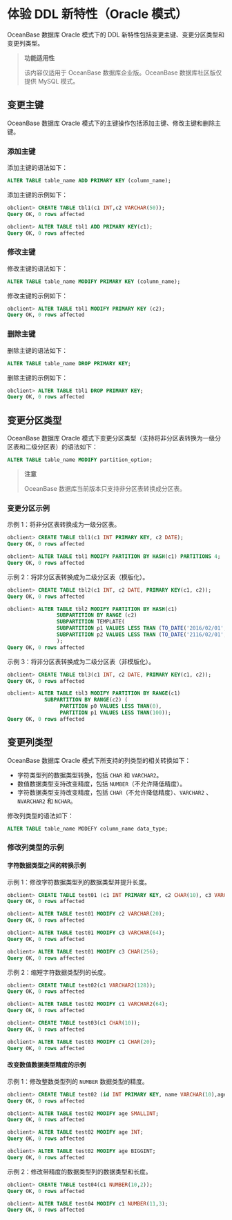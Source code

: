 # 体验 DDL 新特性（Oracle 模式）

OceanBase 数据库 Oracle 模式下的 DDL 新特性包括变更主键、变更分区类型和变更列类型。

>**功能适用性**
>
>该内容仅适用于 OceanBase 数据库企业版。OceanBase 数据库社区版仅提供 MySQL 模式。

## 变更主键

OceanBase 数据库 Oracle 模式下的主键操作包括添加主键、修改主键和删除主键。

### 添加主键

添加主键的语法如下：

```sql
ALTER TABLE table_name ADD PRIMARY KEY (column_name);
```

添加主键的示例如下：

```sql
obclient> CREATE TABLE tbl1(c1 INT,c2 VARCHAR(50));
Query OK, 0 rows affected

obclient> ALTER TABLE tbl1 ADD PRIMARY KEY(c1);
Query OK, 0 rows affected
```

### 修改主键

修改主键的语法如下：

```sql
ALTER TABLE table_name MODIFY PRIMARY KEY (column_name);
```

修改主键的示例如下：

```sql
obclient> ALTER TABLE tbl1 MODIFY PRIMARY KEY (c2);
Query OK, 0 rows affected
```

### 删除主键

删除主键的语法如下：

```sql
ALTER TABLE table_name DROP PRIMARY KEY;
```

删除主键的示例如下：

```sql
obclient> ALTER TABLE tbl1 DROP PRIMARY KEY;
Query OK, 0 rows affected
```

## 变更分区类型

OceanBase 数据库 Oracle 模式下变更分区类型（支持将非分区表转换为一级分区表和二级分区表）的语法如下：

```sql
ALTER TABLE table_name MODIFY partition_option;
```

>**注意**
>
>OceanBase 数据库当前版本只支持非分区表转换成分区表。

### 变更分区示例

示例 1：将非分区表转换成为一级分区表。

```sql
obclient> CREATE TABLE tbl1(c1 INT PRIMARY KEY, c2 DATE);
Query OK, 0 rows affected

obclient> ALTER TABLE tbl1 MODIFY PARTITION BY HASH(c1) PARTITIONS 4;
Query OK, 0 rows affected
```

示例 2：将非分区表转换成为二级分区表（模版化）。

```sql
obclient> CREATE TABLE tbl2(c1 INT, c2 DATE, PRIMARY KEY(c1, c2));
Query OK, 0 rows affected

obclient> ALTER TABLE tbl2 MODIFY PARTITION BY HASH(c1)                
                SUBPARTITION BY RANGE (c2)
                SUBPARTITION TEMPLATE(
                SUBPARTITION p1 VALUES LESS THAN (TO_DATE('2016/02/01','YYYY/MM/DD')),
                SUBPARTITION p2 VALUES LESS THAN (TO_DATE('2116/02/01','YYYY/MM/DD'))
                );
Query OK, 0 rows affected
```

示例 3：将非分区表转换成为二级分区表（非模版化）。

```sql
obclient> CREATE TABLE tbl3(c1 INT, c2 DATE, PRIMARY KEY(c1, c2));
Query OK, 0 rows affected

obclient> ALTER TABLE tbl3 MODIFY PARTITION BY RANGE(c1) 
            SUBPARTITION BY RANGE(c2) ( 
                 PARTITION p0 VALUES LESS THAN(0), 
                 PARTITION p1 VALUES LESS THAN(100));
Query OK, 0 rows affected
```

## 变更列类型

OceanBase 数据库 Oracle 模式下所支持的列类型的相关转换如下：

* 字符类型列的数据类型转换，包括 `CHAR` 和 `VARCHAR2`。
* 数值数据类型支持改变精度，包括 `NUMBER`（不允许降低精度）。
* 字符数据类型支持改变精度，包括 `CHAR`（不允许降低精度）、`VARCHAR2` 、`NVARCHAR2` 和 `NCHAR`。

<!--OceanBase 数据库 Oracle 模式下相关的列类型变更规则，请参考 列类型变更规则。-->

修改列类型的语法如下：

```sql
ALTER TABLE table_name MODEFY column_name data_type;
```

### 修改列类型的示例

#### 字符数据类型之间的转换示例

示例 1：修改字符数据类型列的数据类型并提升长度。

```sql
obclient> CREATE TABLE test01 (c1 INT PRIMARY KEY, c2 CHAR(10), c3 VARCHAR2(32));
Query OK, 0 rows affected

obclient> ALTER TABLE test01 MODIFY c2 VARCHAR(20);
Query OK, 0 rows affected

obclient> ALTER TABLE test01 MODIFY c3 VARCHAR(64);
Query OK, 0 rows affected

obclient> ALTER TABLE test01 MODIFY c3 CHAR(256);
Query OK, 0 rows affected
```

示例 2：缩短字符数据类型列的长度。

```sql
obclient> CREATE TABLE test02(c1 VARCHAR2(128));
Query OK, 0 rows affected

obclient> ALTER TABLE test02 MODIFY c1 VARCHAR2(64);
Query OK, 0 rows affected

obclient> CREATE TABLE test03(c1 CHAR(10));
Query OK, 0 rows affected

obclient> ALTER TABLE test03 MODIFY c1 CHAR(20);
Query OK, 0 rows affected
```

#### 改变数值数据类型精度的示例

示例 1：修改整数类型列的 `NUMBER` 数据类型的精度。

```sql
obclient> CREATE TABLE test02 (id INT PRIMARY KEY, name VARCHAR(10),age TINYINT, description VARCHAR(65525));
Query OK, 0 rows affected

obclient> ALTER TABLE test02 MODIFY age SMALLINT;
Query OK, 0 rows affected

obclient> ALTER TABLE test02 MODIFY age INT;
Query OK, 0 rows affected

obclient> ALTER TABLE test02 MODIFY age BIGGINT;
Query OK, 0 rows affected
```

示例 2：修改带精度的数据类型列的数据类型和长度。 

```sql
obclient> CREATE TABLE test04(c1 NUMBER(10,2));
Query OK, 0 rows affected

obclient> ALTER TABLE test04 MODIFY c1 NUMBER(11,3);
Query OK, 0 rows affected
``` 
